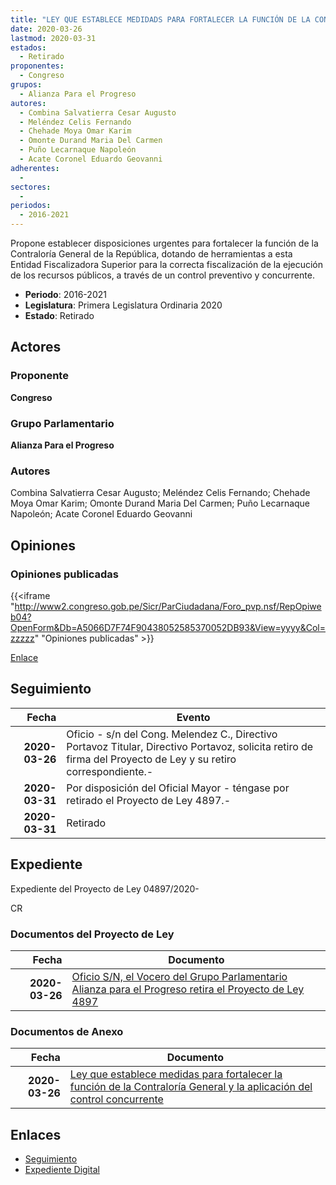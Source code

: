 ```yaml
---
title: "LEY QUE ESTABLECE MEDIDADS PARA FORTALECER LA FUNCIÓN DE LA CONTRALORÍA GENERAL Y LA APLICACIÓN DEL CONTROL CONCURRENTE"
date: 2020-03-26
lastmod: 2020-03-31
estados: 
  - Retirado
proponentes: 
  - Congreso
grupos: 
  - Alianza Para el Progreso
autores: 
  - Combina Salvatierra Cesar Augusto
  - Meléndez Celis Fernando
  - Chehade Moya Omar Karim
  - Omonte Durand Maria Del Carmen
  - Puño Lecarnaque Napoleón
  - Acate Coronel Eduardo Geovanni
adherentes: 
  - 
sectores: 
  - 
periodos: 
  - 2016-2021
---
```


Propone establecer disposiciones urgentes para fortalecer la función de la Contraloría General de la República, dotando de herramientas a esta Entidad Fiscalizadora Superior para la correcta fiscalización de la ejecución de los recursos públicos, a través de un control preventivo y concurrente.

- **Periodo**: 2016-2021
- **Legislatura**: Primera Legislatura Ordinaria 2020
- **Estado**: Retirado

## Actores

### Proponente

**Congreso**

### Grupo Parlamentario

**Alianza Para el Progreso**

### Autores

Combina Salvatierra Cesar Augusto; Meléndez Celis Fernando; Chehade Moya Omar Karim; Omonte Durand Maria Del Carmen; Puño Lecarnaque Napoleón; Acate Coronel Eduardo Geovanni


## Opiniones

### Opiniones publicadas

{{<iframe "http://www2.congreso.gob.pe/Sicr/ParCiudadana/Foro_pvp.nsf/RepOpiweb04?OpenForm&Db=A5066D7F74F90438052585370052DB93&View=yyyy&Col=zzzzz" "Opiniones publicadas" >}}

[Enlace](http://www2.congreso.gob.pe/Sicr/ParCiudadana/Foro_pvp.nsf/RepOpiweb04?OpenForm&Db=A5066D7F74F90438052585370052DB93&View=yyyy&Col=zzzzz)

## Seguimiento

| Fecha | Evento |
|------:|--------|
| **2020-03-26** | Oficio - s/n del Cong. Melendez C., Directivo Portavoz Titular, Directivo Portavoz, solicita retiro de firma del Proyecto de Ley y su retiro correspondiente.-|
| **2020-03-31** | Por disposición del Oficial Mayor - téngase por retirado el Proyecto de Ley 4897.-|
| **2020-03-31** | Retirado|


## Expediente

Expediente del Proyecto de Ley 04897/2020-

CR


### Documentos del Proyecto de Ley

| Fecha | Documento |
|------:|--------|
| **2020-03-26** | [Oficio S/N, el Vocero del Grupo Parlamentario Alianza para el Progreso retira el Proyecto de Ley 4897](http://www.leyes.congreso.gob.pe/Documentos/2016_2021/Oficios/Grupos_Parlamentarios/OFICIO-SN-FERNANDO.MELENDEZ-CELIS..pdf) |

### Documentos de Anexo

| Fecha | Documento |
|------:|--------|
| **2020-03-26** | [Ley que establece medidas para fortalecer la función de la Contraloría General y la aplicación del control concurrente](http://www.leyes.congreso.gob.pe/Documentos/2016_2021/Proyectos_de_Ley_y_de_Resoluciones_Legislativas/PL04897-20200326..pdf) |

## Enlaces 

- [Seguimiento](http://www2.congreso.gob.pehttp://www2.congreso.gob.pe/Sicr/TraDocEstProc/CLProLey2016.nsf/f7fff46988ca05b1052578e100829cc7/995bdf885b507b3c05258537006ea042?OpenDocument)
- [Expediente Digital](http://www2.congreso.gob.pehttp://www2.congreso.gob.pe/Sicr/TraDocEstProc/CLProLey2016.nsf/f7fff46988ca05b1052578e100829cc7/995bdf885b507b3c05258537006ea042?OpenDocument&Click=05257FB7005EB655.eb71d0cf91d8294e05256cdf006b5706/$Body/0.1C6C)
